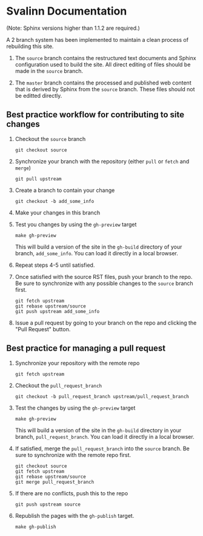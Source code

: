 Svalinn Documentation
=====================

(Note: Sphinx versions higher than 1.1.2 are required.)

A 2 branch system has been implemented to maintain a clean process of
rebuilding this site.

1. The `source` branch contains the restructured text documents and
Sphinx configuration used to build the site.  All direct editing of
files should be made in the `source` branch.

2. The `master` branch contains the processed and published web
content that is derived by Sphinx from the `source` branch.  These
files should not be editted directly.

Best practice workflow for contributing to site changes
--------------------------------------------------------

1. Checkout the `source` branch

   ```git checkout source```

2. Synchronize your branch with the repository (either `pull` or
`fetch` and `merge`)

     ```git pull upstream```

3. Create a branch to contain your change

     ```git checkout -b add_some_info```

4. Make your changes in this branch

5. Test you changes by using the `gh-preview` target

     ```make gh-preview```

   This will build a version of the site in the `gh-build` directory of
   your branch, `add_some_info`.  You can load it directly in a local
   browser.

6. Repeat steps 4-5 until satisfied.

7. Once satisfied with the source RST files, push your branch to the
   repo.  Be sure to synchronize with any possible changes to the
   `source` branch first.

     ```
     git fetch upstream
     git rebase upstream/source
     git push upstream add_some_info
     ```

8. Issue a pull request by going to your branch on the repo and
   clicking the "Pull Request" button.

Best practice for managing a pull request
------------------------------------------

1. Synchronize your repository with the remote repo

     ```git fetch upstream```

2. Checkout the `pull_request_branch`

     ```git checkout -b pull_request_branch upstream/pull_request_branch```

3. Test the changes by using the `gh-preview` target

    ```make gh-preview```

   This will build a version of the site in the `gh-build` directory in
   your branch, `pull_request_branch`.  You can load it directly in a
   local browser.

5. If satisfied, merge the `pull_request_branch` into the `source`
   branch.  Be sure to synchronize with the remote repo first.

     ```
     git checkout source
     git fetch upstream
     git rebase upstream/source
     git merge pull_request_branch
     ```

6. If there are no conflicts, push this to the repo

     ```git push upstream source```

7. Republish the pages with the `gh-publish` target.

     ```make gh-publish```

